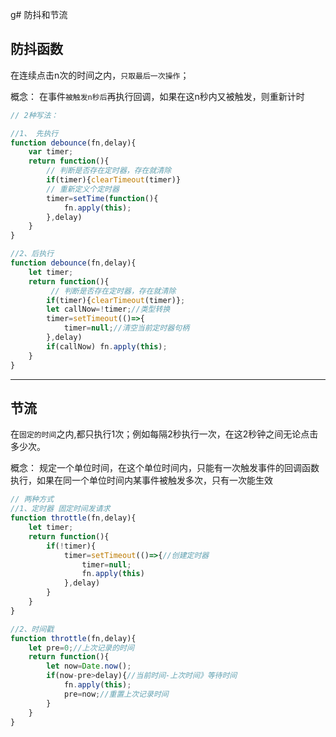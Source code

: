 g# 防抖和节流
## 防抖函数

在连续点击n次的时间之内，`只取最后一次操作`；

概念： 在事件`被触发n秒后`再执行回调，如果在这n秒内又被触发，则重新计时

```js
// 2种写法：

//1、 先执行
function debounce(fn,delay){
    var timer;
    return function(){
        // 判断是否存在定时器，存在就清除
        if(timer){clearTimeout(timer)}
        // 重新定义个定时器
        timer=setTime(function(){
            fn.apply(this);
        },delay)   
    }
}

//2、后执行
function debounce(fn,delay){
    let timer;
    return function(){
         // 判断是否存在定时器，存在就清除
        if(timer){clearTimeout(timer)};
        let callNow=!timer;//类型转换
        timer=setTimeout(()=>{
            timer=null;//清空当前定时器句柄
        },delay)
        if(callNow) fn.apply(this);
    }
}
```

---


## 节流

在`固定的时间`之内,都只执行1次；例如每隔2秒执行一次，在这2秒钟之间无论点击多少次。

概念： 规定一个单位时间，在这个单位时间内，只能有一次触发事件的回调函数执行，如果在同一个单位时间内某事件被触发多次，只有一次能生效

 ```js
 // 两种方式
 //1、定时器 固定时间发请求
 function throttle(fn,delay){
     let timer;
     return function(){
         if(!timer){
             timer=setTimeout(()=>{//创建定时器
                 timer=null;
                 fn.apply(this)
             },delay)
         }
     }
 }

 //2、时间戳
 function throttle(fn,delay){
     let pre=0;//上次记录的时间
     return function(){
         let now=Date.now();
         if(now-pre>delay){//当前时间-上次时间》等待时间
             fn.apply(this);
             pre=now;//重置上次记录时间
         }
     }
 }
 ```